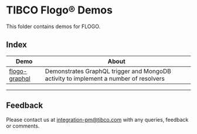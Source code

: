 # **TIBCO Flogo® Demos**

This folder contains demos for FLOGO.

## Index

| Demo | About |
|------|-------|
| [flogo-graphql](./flogo-graphql/README.md) | Demonstrates GraphQL trigger and MongoDB activity to implement a number of resolvers |



----------

## Feedback ##

Please contact us at [integration-pm@tibco.com](mailto:integration-pm@tibco.com) with any queries, feedback or comments.
